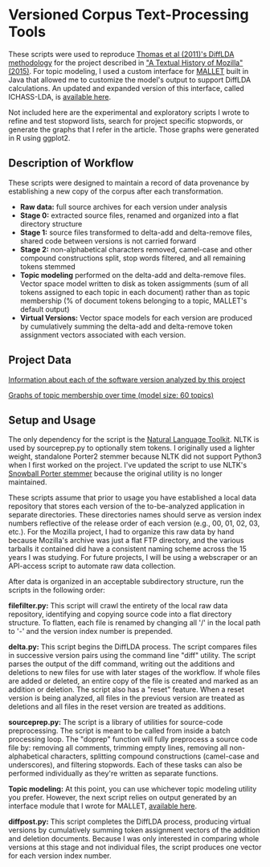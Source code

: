 Versioned Corpus Text-Processing Tools
======
These scripts were used to reproduce [Thomas et al (2011)'s DiffLDA methodology](https://dl.acm.org/citation.cfm?id=1985467) for the project described in ["A Textual History of Mozilla" (2015)](http://www.digitalhumanities.org/dhq/vol/9/3/000224/000224.html). For topic modeling, I used a custom interface for [MALLET](http://mallet.cs.umass.edu/) built in Java that allowed me to customize the model's output to support DiffLDA calculations. An updated and expanded version of this interface, called ICHASS-LDA, is [available here](https://github.com/mblack884/ichass-lda).

Not included here are the experimental and exploratory scripts I wrote to refine and test stopword lists, search for project specific stopwords, or generate the graphs that I refer in the article. Those graphs were generated in R using ggplot2.

## Description of Workflow
These scripts were designed to maintain a record of data provenance by establishing a new copy of the corpus after each transformation. 
* **Raw data:** full source archives for each version under analysis
* **Stage 0:** extracted source files, renamed and organized into a flat directory structure
* **Stage 1:** source files transformed to delta-add and delta-remove files, shared code between versions is not carried forward
* **Stage 2:** non-alphabetical characters removed, camel-case and other compound constructions split, stop words filtered, and all remaining tokens stemmed
* **Topic modeling** performed on the delta-add and delta-remove files. Vector space model written to disk as token assigmments (sum of all tokens assigned to each topic in each document) rather than as topic membership (% of document tokens belonging to a topic, MALLET's default output)
* **Virtual Versions:** Vector space models for each version are produced by cumulatively summing the delta-add and delta-remove token assignment vectors associated with each version.

## Project Data
[Information about each of the software version analyzed by this project](http://www.digitalhumanities.org/dhq/vol/9/3/000224/000224.html#p14)

[Graphs of topic membership over time (model size: 60 topics)](http://www.mblack.us/moztm-data/index.html)

## Setup and Usage
The only dependency for the script is the [Natural Language Toolkit](https://www.nltk.org/index.html). NLTK is used by sourceprep.py to optionally stem tokens. I originally used a lighter weight, standalone Porter2 stemmer because NLTK did not support Python3 when I first worked on the project. I've updated the script to use NLTK's [Snowball Porter stemmer](https://www.nltk.org/api/nltk.stem.html?highlight=porter#nltk.stem.snowball.PorterStemmer) because the original utility is no longer maintained. 

These scripts assume that prior to usage you have established a local data repository that stores each version of the to-be-analyzed application in separate directories. These directories names should serve as version index numbers reflective of the release order of each version (e.g., 00, 01, 02, 03, etc.). For the Mozilla project, I had to organize this raw data by hand because Mozilla's archive was just a flat FTP directory, and the various tarballs it contained did have a consistent naming scheme across the 15 years I was studying. For future projects, I will be using a webscraper or an API-access script to automate raw data collection.

After data is organized in an acceptable subdirectory structure, run the scripts in the following order:

**filefilter.py:** This script will crawl the entirety of the local raw data repository, identifying and copying source code into a flat directory structure. To flatten, each file is renamed by changing all '/' in the local path to '-' and the version index number is prepended.

**delta.py:** This script begins the DiffLDA process. The script compares files in successive version pairs using the command line "diff" utility. The script parses the output of the diff command, writing out the additions and deletions to new files for use with later stages of the workflow. If whole files are added or  deleted, an entire copy of the file is created and marked as an addition or deletion.  The script also has a "reset" feature. When a reset version is being analyzed, all files in the previous version are treated as deletions and all files in the reset version are treated as additions.

**sourceprep.py:** The script is a library of utilities for source-code preprocessing. The script is meant to be called from inside a batch processing loop. The "doprep" function will fully preprocess a source code file by: removing all comments, trimming empty lines, removing all non-alphabetical characters, splitting compound constructions (camel-case and underscores), and filtering stopwords. Each of these tasks can also be performed individually as they're written as separate functions.

**Topic modeling:** At this point, you can use whichever topic modeling utility you prefer. However, the next script relies on output generated by an interface module that I wrote for MALLET, [available here](https://github.com/mblack884/ichass-lda).

**diffpost.py:** This script completes the DiffLDA process, producing virtual versions by cumulatively summing token assignment vectors of the addition and deletion documents. Because I was only interested in comparing whole versions at this stage and not individual files, the script produces one vector for each version index number. 

